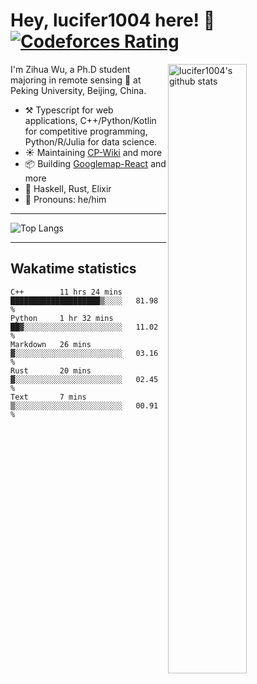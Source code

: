 # Hey, lucifer1004 here! :wave: [![Codeforces Rating](https://cfrating.ihcr.top/?user=lucifer1004&style=flat-square)](https://codeforces.com/profile/lucifer1004)

<img width="50%" align="right" alt="lucifer1004's github stats" src="https://github-readme-stats.vercel.app/api?username=lucifer1004&show_icons=true">

I'm Zihua Wu, a Ph.D student majoring in remote sensing :satellite: at Peking University, Beijing, China.

- :hammer_and_pick: Typescript for web applications, C++/Python/Kotlin for competitive programming, Python/R/Julia for data science.
- :sunny: Maintaining [CP-Wiki](https://github.com/lucifer1004/cp-wiki) and more 
- :package: Building [Googlemap-React](https://github.com/googlemap-react/googlemap-react) and more
- :seedling: Haskell, Rust, Elixir
- :man: Pronouns: he/him

---

![Top Langs](https://github-readme-stats.vercel.app/api/top-langs/?username=lucifer1004&layout=compact)

---

## Wakatime statistics

<!--START_SECTION:waka-->
```text
C++        11 hrs 24 mins  ████████████████████▒░░░░   81.98 % 
Python     1 hr 32 mins    ██▓░░░░░░░░░░░░░░░░░░░░░░   11.02 % 
Markdown   26 mins         ▓░░░░░░░░░░░░░░░░░░░░░░░░   03.16 % 
Rust       20 mins         ▓░░░░░░░░░░░░░░░░░░░░░░░░   02.45 % 
Text       7 mins          ▒░░░░░░░░░░░░░░░░░░░░░░░░   00.91 % 
```
<!--END_SECTION:waka-->
